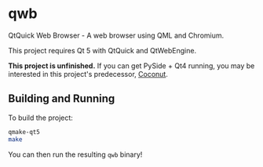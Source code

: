 qwb
===

QtQuick Web Browser - A web browser using QML and Chromium.

This project requires Qt 5 with QtQuick and QtWebEngine.

**This project is unfinished.** If you can get PySide + Qt4 running, you may be interested in this project's
predecessor, [Coconut](https://osdn.net/projects/coconut/).


Building and Running
--------------------

To build the project:
```bash
qmake-qt5
make
```

You can then run the resulting `qwb` binary!
